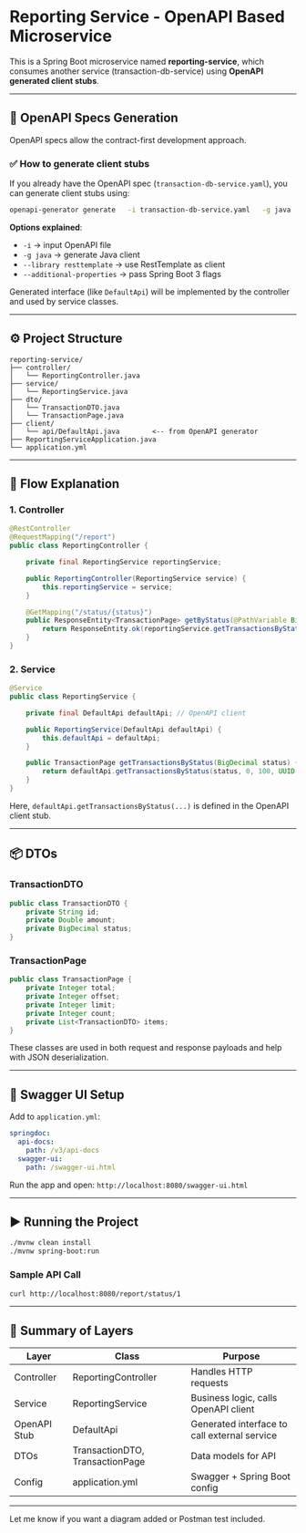 
# Reporting Service - OpenAPI Based Microservice

This is a Spring Boot microservice named **reporting-service**, which consumes another service (transaction-db-service) using **OpenAPI generated client stubs**.

---

## 📑 OpenAPI Specs Generation

OpenAPI specs allow the contract-first development approach.

### ✅ How to generate client stubs

If you already have the OpenAPI spec (`transaction-db-service.yaml`), you can generate client stubs using:

```bash
openapi-generator generate   -i transaction-db-service.yaml   -g java   -o ./generated-client   --library resttemplate   --additional-properties=useSpringBoot3=true
```

**Options explained**:
- `-i` → input OpenAPI file
- `-g java` → generate Java client
- `--library resttemplate` → use RestTemplate as client
- `--additional-properties` → pass Spring Boot 3 flags

Generated interface (like `DefaultApi`) will be implemented by the controller and used by service classes.

---

## ⚙️ Project Structure

```
reporting-service/
├── controller/
│   └── ReportingController.java
├── service/
│   └── ReportingService.java
├── dto/
│   └── TransactionDTO.java
│   └── TransactionPage.java
├── client/
│   └── api/DefaultApi.java        <-- from OpenAPI generator
├── ReportingServiceApplication.java
└── application.yml
```

---

## 🧩 Flow Explanation

### 1. Controller

```java
@RestController
@RequestMapping("/report")
public class ReportingController {

    private final ReportingService reportingService;

    public ReportingController(ReportingService service) {
        this.reportingService = service;
    }

    @GetMapping("/status/{status}")
    public ResponseEntity<TransactionPage> getByStatus(@PathVariable BigDecimal status) {
        return ResponseEntity.ok(reportingService.getTransactionsByStatus(status));
    }
}
```

### 2. Service

```java
@Service
public class ReportingService {

    private final DefaultApi defaultApi; // OpenAPI client

    public ReportingService(DefaultApi defaultApi) {
        this.defaultApi = defaultApi;
    }

    public TransactionPage getTransactionsByStatus(BigDecimal status) {
        return defaultApi.getTransactionsByStatus(status, 0, 100, UUID.randomUUID().toString());
    }
}
```

Here, `defaultApi.getTransactionsByStatus(...)` is defined in the OpenAPI client stub.

---

## 📦 DTOs

### TransactionDTO

```java
public class TransactionDTO {
    private String id;
    private Double amount;
    private BigDecimal status;
}
```

### TransactionPage

```java
public class TransactionPage {
    private Integer total;
    private Integer offset;
    private Integer limit;
    private Integer count;
    private List<TransactionDTO> items;
}
```

These classes are used in both request and response payloads and help with JSON deserialization.

---

## 🔧 Swagger UI Setup

Add to `application.yml`:
```yaml
springdoc:
  api-docs:
    path: /v3/api-docs
  swagger-ui:
    path: /swagger-ui.html
```

Run the app and open: `http://localhost:8080/swagger-ui.html`

---

## ▶️ Running the Project

```bash
./mvnw clean install
./mvnw spring-boot:run
```

### Sample API Call

```bash
curl http://localhost:8080/report/status/1
```

---

## 🧠 Summary of Layers

| Layer        | Class                       | Purpose |
|--------------|-----------------------------|---------|
| Controller   | ReportingController         | Handles HTTP requests |
| Service      | ReportingService            | Business logic, calls OpenAPI client |
| OpenAPI Stub | DefaultApi                  | Generated interface to call external service |
| DTOs         | TransactionDTO, TransactionPage | Data models for API |
| Config       | application.yml             | Swagger + Spring Boot config |

---

Let me know if you want a diagram added or Postman test included.

